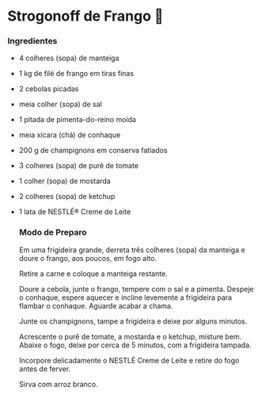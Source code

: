 # Strogonoff de Frango :chicken:



### 	Ingredientes

- 4 colheres (sopa) de manteiga

- 1 kg de filé de frango em tiras finas

- 2 cebolas picadas

- meia colher (sopa) de sal

- 1 pitada de pimenta-do-reino moída

- meia xícara (chá) de conhaque

- 200 g de champignons em conserva fatiados

- 3 colheres (sopa) de purê de tomate

- 1 colher (sopa) de mostarda

- 2 colheres (sopa) de ketchup

- 1 lata de NESTLÉ® Creme de Leite

  

  ### Modo de Preparo

  Em uma frigideira grande, derreta três colheres (sopa) da manteiga e doure o frango, aos poucos, em fogo alto.

  Retire a carne e coloque a manteiga restante.

  Doure a cebola, junte o frango, tempere com o sal e a pimenta. Despeje o conhaque, espere aquecer e incline levemente a frigideira para flambar o conhaque. Aguarde acabar a chama.

  Junte os champignons, tampe a frigideira e deixe por alguns minutos.

  Acrescente o purê de tomate, a mostarda e o ketchup, misture bem. Abaixe o fogo, deixe por cerca de 5 minutos, com a frigideira tampada.

  Incorpore delicadamente o NESTLÉ Creme de Leite e retire do fogo antes de ferver.

  Sirva com arroz branco.





